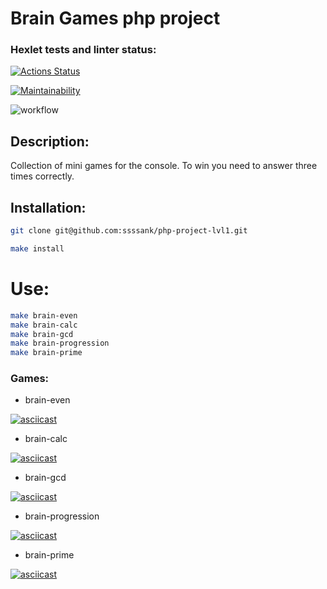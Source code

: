 # Brain Games php project

### Hexlet tests and linter status:
[![Actions Status](https://github.com/ssssank/php-project-lvl1/workflows/hexlet-check/badge.svg)](https://github.com/ssssank/php-project-lvl1/actions)

[![Maintainability](https://api.codeclimate.com/v1/badges/19ac8996d4b3ebe82415/maintainability)](https://codeclimate.com/github/ssssank/php-project-lvl1/maintainability)

![workflow](https://github.com/ssssank/php-project-lvl1/actions/workflows/workflow.yml/badge.svg)


## Description:
Collection of mini games for the console. To win you need to answer three times correctly.

## Installation:
```bash
git clone git@github.com:ssssank/php-project-lvl1.git

make install
```

# Use:
```bash
make brain-even
make brain-calc
make brain-gcd
make brain-progression
make brain-prime
```

### Games:
* brain-even

[![asciicast](https://asciinema.org/a/10Y4O1fZft56zD08MGN2BKLVt.svg)](https://asciinema.org/a/10Y4O1fZft56zD08MGN2BKLVt)
* brain-calc

[![asciicast](https://asciinema.org/a/VEOmPdGMWgxOatn38QPd9InDZ.svg)](https://asciinema.org/a/VEOmPdGMWgxOatn38QPd9InDZ)
* brain-gcd

[![asciicast](https://asciinema.org/a/hhXrtGVSrQ6SmbT9wRnoHcYca.svg)](https://asciinema.org/a/hhXrtGVSrQ6SmbT9wRnoHcYca)
* brain-progression

[![asciicast](https://asciinema.org/a/HgASErOPTl00OMJX0kZACHEqb.svg)](https://asciinema.org/a/HgASErOPTl00OMJX0kZACHEqb)
* brain-prime

[![asciicast](https://asciinema.org/a/Ey04GP5jNNTZKmODNW467Hyxy.svg)](https://asciinema.org/a/Ey04GP5jNNTZKmODNW467Hyxy)
